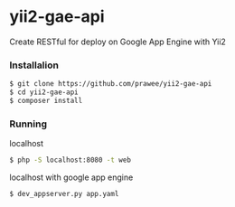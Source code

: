 # yii2-gae-api
Create RESTful for deploy on Google App Engine with Yii2

### Installalion
```bash
$ git clone https://github.com/prawee/yii2-gae-api
$ cd yii2-gae-api
$ composer install
```

### Running
localhost
```bash
$ php -S localhost:8080 -t web
```

localhost with google app engine
```bash
$ dev_appserver.py app.yaml
```